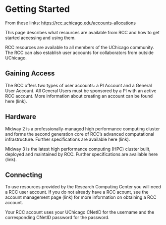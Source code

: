 # Getting Started
From these links:
https://rcc.uchicago.edu/accounts-allocations

This page describes what resources are available from RCC and how to get started accessing and using them.

RCC resources are available to all members of the UChicago community. The RCC can also establish user accounts for collaborators from outside UChicago. 

## Gaining Access
The RCC offers two types of user accounts: a PI Account and a General User Account. All General Users must be sponsored by a PI with an active RCC account. More information about creating an account can be found here (link).

## Hardware
Midway 2 is a professionally-managed high performance computing cluster and forms the second generation core of RCC’s advanced computational infrastructure. Further specifications are available here (link).

Midway 3 is the latest high performance computing (HPC) cluster built, deployed and maintained by RCC. Further specifications are available here (link).

## Connecting
To use resources provided by the Research Computing Center you will need a RCC user account. If you do not already have a RCC acount, see the account management page (link) for more information on obtaining a RCC account.

Your RCC account uses your UChicago CNetID for the username and the corresponding CNetID password for the password.